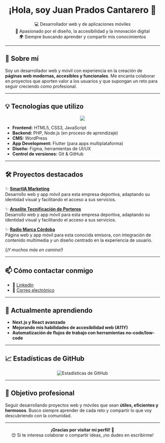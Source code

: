 <h1 align="center">¡Hola, soy Juan Prados Cantarero 👋</h1>

<p align="center">
  💻 Desarrollador web y de aplicaciones móviles<br/>
  🎨 Apasionado por el diseño, la accesibilidad y la innovación digital<br/>
  🌍 Siempre buscando aprender y compartir mis conocimientos
</p>

---

## 🚀 Sobre mí

Soy un desarrollador web y móvil con experiencia en la creación de **páginas web modernas, accesibles y funcionales**. Me encanta colaborar en proyectos que aporten valor a los usuarios y que supongan un reto para seguir creciendo como profesional.

---

## 💡 Tecnologías que utilizo

<p align="center">
  <img src="https://skillicons.dev/icons?i=html,css,js,wordpress,flutter,react,figma,github" />
</p>

- **Frontend:** HTML5, CSS3, JavaScript  
- **Backend:** PHP, Node.js (en proceso de aprendizaje)  
- **CMS:** WordPress  
- **App Development:** Flutter (para apps multiplataforma)  
- **Diseño:** Figma, herramientas de UI/UX  
- **Control de versiones:** Git & GitHub  

---

## 🛠️ Proyectos destacados

✨ **[SmartIA Marketing](http://smartiamarketing.com/)**  
Desarrollo web y app móvil para esta empresa deportiva, adaptando su identidad visual y facilitando el acceso a sus servicios.

✨ **[Arselite Tecnificación de Porteros](http://arselitetecnificaciondeporteros.es/)**  
Desarrollo web y app móvil para esta empresa deportiva, adaptando su identidad visual y facilitando el acceso a sus servicios.

✨ **[Radio Marca Córdoba](https://radiomarcacordoba.blogomusas.es/)**  
Página web y app móvil para esta conocida emisora, con integración de contenido multimedia y un diseño centrado en la experiencia de usuario.

*(¡Y muchos más en camino!)*

---

## 📫 Cómo contactar conmigo

- 💼 [LinkedIn](https://www.linkedin.com/in/juan-prados-cantarero-5222512a3/)  
- 📧 [Correo electrónico](mailto:juanpracan@gmail.com)  

---

## 🌱 Actualmente aprendiendo

- **Next.js y React avanzado**  
- **Mejorando mis habilidades de accesibilidad web (A11Y)**  
- **Automatización de flujos de trabajo con herramientas no-code/low-code**  

---

## 📈 Estadísticas de GitHub

<p align="center">
<img src="https://github-readme-stats.vercel.app/api?username=Juan-sys-code&show_icons=true&theme=radical" alt="Estadísticas de GitHub" />
</p>

---

## 🎯 Objetivo profesional

Seguir desarrollando proyectos web y móviles que sean **útiles, eficientes y hermosos**. Busco siempre aprender de cada reto y compartir lo que voy descubriendo con la comunidad.

---

<p align="center">
  <strong>¡Gracias por visitar mi perfil! 🚀</strong><br/>
  😊 Si te interesa colaborar o compartir ideas, ¡no dudes en escribirme!
</p>
